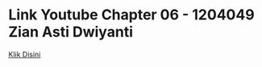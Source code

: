 # Link Youtube Chapter 06 - 1204049 Zian Asti Dwiyanti

[Klik Disini](https://youtu.be/dCxRH3Vo4qs)
